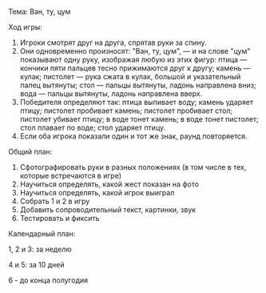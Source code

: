 Тема: Ван, ту, цум

Ход игры: 
1. Игроки смотрят друг на друга, спрятав руки за спину.
2. Они одновременно произносят: "Ван, ту, цум", — и на слове "цум" показывают одну руку, изображая любую из этих фигур:
	птица — кончики пяти пальцев тесно прижимаются друг к другу;
	камень — кулак;
	пистолет — рука сжата в кулак, большой и указательный палец вытянуты;
	стол — пальцы вытянуты, ладонь направлена вниз;
	вода — пальцы вытянуты, ладонь направлена вверх.
3. Победителя определяют так:
	птица выпивает воду;
	камень ударяет птицу;
	пистолет пробивает камень;
	пистолет пробивает стол;
	пистолет убивает птицу;
	в воде тонет камень;
	в воде тонет пистолет;
	стол плавает по воде;
	стол ударяет птицу.
4. Если оба игрока показали один и тот же знак, раунд повторяется.

Общий план:
1.	Сфотографировать руки в разных положениях (в том числе в тех, которые встречаются в игре)
2.	Научиться определять, какой жест показан на фото
3.	Научиться определять, какой игрок выиграл
4.	Собрать 1 и 2 в игру
5.	Добавить сопроводительный текст, картинки, звук
6.	Тестировать и фиксить

Календарный план:

1, 2 и 3: за неделю

4 и 5: за 10 дней

6 - до конца полугодия
